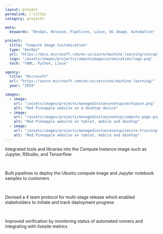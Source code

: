 ```yaml
---
layout: project
permalink: /:title/
category: projects

meta:
  keywords: "DevOps, Release, Pipelines, Linux, OS Image, Automation"

project:
  title: "Compute Image Customization"
  type: "DevOps"
  url: "https://docs.microsoft.com/en-us/azure/machine-learning/concept-compute-instance"
  logo: "/assets/images/projects/computeimagecustomization/logo.png"
  tech: "YAML, Python, Linux"

agency:
  title: "Microsoft"
  url: "https://azure.microsoft.com/en-us/services/machine-learning/"
  year: "2019"

images:
  - image:
    url: "/assets/images/projects/managedinstancesetup/workspace.png"
    alt: "Red Pineapple website on a desktop device"
  - image:
    url: "/assets/images/projects/managedinstancesetup/compute-page.png"
    alt: "Red Pineapple website on tablet, mobile and desktop"
  - image:
    url: "/assets/images/projects/managedinstancesetup/secure-training-environment.png"
    alt: "Red Pineapple website on tablet, mobile and desktop"
---
```


<p class="text">Integrated tools and libraries into the Compute Instance image such as Jupyter, RStudio, and Tensorflow</p>
<br />
<p class="text">Built pipelines to deploy the Ubuntu compute image and Jupyter notebook samples to customers</p>
<br />
<p class="text">Devised a 4 team protocol for multi-stage release which enabled stakeholders to initiate and track deployment progress</p>
<br />
<p class="text">Improved verification by monitoring status of automated runners and integrating with livesite metrics</p>
